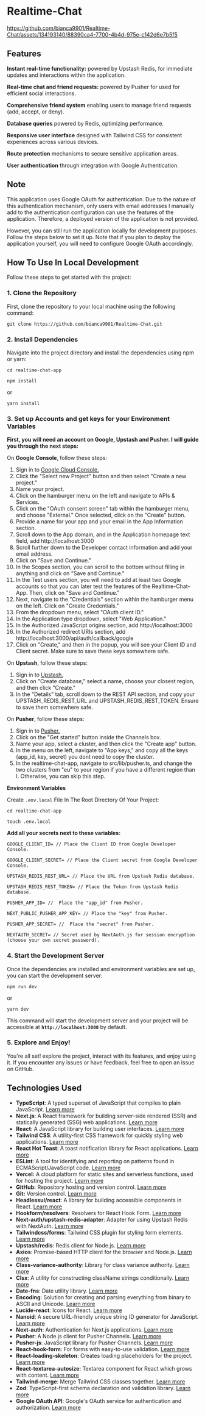 # Realtime-Chat


https://github.com/bianca9901/Realtime-Chat/assets/134193140/88390ca4-7700-4b4d-975e-c142d6e7b5f5



## Features

**Instant real-time functionality:** powered by Upstash Redis, for immediate updates and interactions within the application.

**Real-time chat and friend requests:** powered by Pusher for used for efficient social interactions.

**Comprehensive friend system** enabling users to manage friend requests (add, accept, or deny).

**Database queries** powered by Redis, optimizing performance.

**Responsive user interface** designed with Tailwind CSS for consistent experiences across various devices.

**Route protection** mechanisms to secure sensitive application areas.

**User authentication** through integration with Google Authentication.

## Note

This application uses Google OAuth for authentication. Due to the nature of this authentication mechanism, only users with email addresses I manually add to the authentication configuration can use the features of the application. Therefore, a deployed version of the application is not provided.

However, you can still run the application locally for development purposes. Follow the steps below to set it up. Note that if you plan to deploy the application yourself, you will need to configure Google OAuth accordingly.

## How To Use In Local Development

Follow these steps to get started with the project:

### **1. Clone the Repository**

First, clone the repository to your local machine using the following command:

```
git clone https://github.com/bianca9901/Realtime-Chat.git

```

### **2. Install Dependencies**

Navigate into the project directory and install the dependencies using npm or yarn:

```
cd realtime-chat-app

```

```
npm install

```

or

```
yarn install
```

### **3. Set up Accounts and get keys for your Environment Variables**

**First, you will need an account on Google, Upstash and Pusher. I will guide you through the next steps:**


On **Google Console**, follow these steps:

1. Sign in to [Google Cloud Console.](https://console.cloud.google.com/)
2. Click the "Select new Project" button and then select "Create a new project."
3. Name your project.
4. Click on the hamburger menu on the left and navigate to APIs & Services.
5. Click on the "OAuth consent screen" tab within the hamburger menu, and choose "External." Once selected, click on the "Create" button.
6. Provide a name for your app and your email in the App Information section.
7. Scroll down to the App domain, and in the Application homepage text field, add http://localhost:3000
8. Scroll further down to the Developer contact information and add your email address.
9. Click on "Save and Continue."
10. In the Scopes section, you can scroll to the bottom without filling in anything and click on "Save and Continue."
11. In the Test users section, you will need to add at least two Google accounts so that you can later test the features of the Realtime-Chat-App. Then, click on "Save and Continue."
12. Next, navigate to the "Credentials" section within the hamburger menu on the left. Click on "Create Credentials."
13. From the dropdown menu, select "OAuth client ID."
14. In the Application type dropdown, select "Web Application."
15. In the Authorized JavaScript origins section, add http://localhost:3000
16. In the Authorized redirect URIs section, add http://localhost:3000/api/auth/callback/google
17. Click on "Create," and then in the popup, you will see your Client ID and Client secret. Make sure to save these keys somewhere safe.


On **Upstash**, follow these steps:

1. Sign in to [Upstash.](https://upstash.com/)
2. Click on "Create database," select a name, choose your closest region, and then click "Create."
3. In the "Details" tab, scroll down to the REST API section, and copy your UPSTASH_REDIS_REST_URL and UPSTASH_REDIS_REST_TOKEN. Ensure to save them somewhere safe.


On **Pusher**, follow these steps:

1. Sign in to [Pusher.](https://pusher.com/)
2. Click on the "Get started" button inside the Channels box.
3. Name your app, select a cluster, and then click the "Create app" button.
4. In the menu on the left, navigate to "App keys," and copy all the keys (app_id, key, secret) you dont need to copy the cluster.
5. In the realtime-chat-app, navigate to src/lib/pusher.ts, and change the two clusters from "eu" to your region if you have a different region than I. Otherwise, you can skip this step.


**Environment Variables**

Create `.env.local` File In The Root Directory Of Your Project:

```
cd realtime-chat-app
```

```
touch .env.local
```

**Add all your secrets next to these variables:**

```
GOOGLE_CLIENT_ID= // Place the Client ID from Google Developer Console.

GOOGLE_CLIENT_SECRET= // Place the Client secret from Google Developer Console.

UPSTASH_REDIS_REST_URL= // Place the URL from Upstash Redis database.

UPSTASH_REDIS_REST_TOKEN= // Place the Token from Upstash Redis database.

PUSHER_APP_ID= //  Place the "app_id" from Pusher.

NEXT_PUBLIC_PUSHER_APP_KEY= // Place the "key" from Pusher.

PUSHER_APP_SECRET= //  Place the "secret" from Pusher.

NEXTAUTH_SECRET= // Secret used by NextAuth.js for session encryption (choose your own secret password).
```

### **4. Start the Development Server**

Once the dependencies are installed and environment variables are set up, you can start the development server:

```
npm run dev

```

or

```
yarn dev

```

This command will start the development server and your project will be accessible at **`http://localhost:3000`** by default.

### **5. Explore and Enjoy!**

You're all set! explore the project, interact with its features, and enjoy using it. If you encounter any issues or have feedback, feel free to open an issue on GitHub.

## Technologies Used

- **TypeScript**: A typed superset of JavaScript that compiles to plain JavaScript. [Learn more](https://www.typescriptlang.org/)
- **Next.js**: A React framework for building server-side rendered (SSR) and statically generated (SSG) web applications. [Learn more](https://nextjs.org/)
- **React**: A JavaScript library for building user interfaces. [Learn more](https://reactjs.org/)
- **Tailwind CSS**: A utility-first CSS framework for quickly styling web applications. [Learn more](https://tailwindcss.com/)
- **React Hot Toast**: A toast notification library for React applications. [Learn more](https://react-hot-toast.com/)
- **ESLint**: A tool for identifying and reporting on patterns found in ECMAScript/JavaScript code. [Learn more](https://eslint.org/)
- **Vercel:** A cloud platform for static sites and serverless functions, used for hosting the project. [Learn more](https://vercel.com/)
- **GitHub:** Repository hosting and version control. [Learn more](https://github.com/)
- **Git:** Version control. [Learn more](https://git-scm.com/)
- **Headlessui/react**: A library for building accessible components in React. [Learn more](https://headlessui.dev/)
- **Hookform/resolvers**: Resolvers for React Hook Form. [Learn more](https://www.npmjs.com/package/@hookform/resolvers)
- **Next-auth/upstash-redis-adapter**: Adapter for using Upstash Redis with NextAuth. [Learn more](https://authjs.dev/reference/adapter/upstash-redis)
- **Tailwindcss/forms**: Tailwind CSS plugin for styling form elements. [Learn more](https://tailwindcss.com/docs/plugins#forms)
- **Upstash/redis**: Redis client for Node.js. [Learn more](https://www.npmjs.com/package/@upstash/redis)
- **Axios**: Promise-based HTTP client for the browser and Node.js. [Learn more](https://axios-http.com/)
- **Class-variance-authority**: Library for class variance authority. [Learn more](https://www.npmjs.com/package/class-variance-authority)
- **Clsx**: A utility for constructing className strings conditionally. [Learn more](https://www.npmjs.com/package/clsx)
- **Date-fns**: Date utility library. [Learn more](https://date-fns.org/)
- **Encoding**: Solution for creating and parsing everything from binary to ASCII and Unicode. [Learn more](https://www.npmjs.com/package/encoding)
- **Lucide-react**: Icons for React. [Learn more](https://lucide.dev/)
- **Nanoid**: A secure URL-friendly unique string ID generator for JavaScript. [Learn more](https://www.npmjs.com/package/nanoid)
- **Next-auth**: Authentication for Next.js applications. [Learn more](https://next-auth.js.org/)
- **Pusher**: A Node.js client for Pusher Channels. [Learn more](https://pusher.com/)
- **Pusher-js**: JavaScript library for Pusher Channels. [Learn more](https://github.com/pusher/pusher-js)
- **React-hook-form**: For forms with easy-to-use validation. [Learn more](https://react-hook-form.com/)
- **React-loading-skeleton**: Creates loading placeholders for the project. [Learn more](https://www.npmjs.com/package/react-loading-skeleton)
- **React-textarea-autosize**: Textarea component for React which grows with content. [Learn more](https://www.npmjs.com/package/react-textarea-autosize)
- **Tailwind-merge**: Merge Tailwind CSS classes together. [Learn more](https://www.npmjs.com/package/tailwind-merge)
- **Zod**: TypeScript-first schema declaration and validation library. [Learn more](https://github.com/colinhacks/zod)
- **Google OAuth API**: Google's OAuth service for authentication and authorization. [Learn more](https://developers.google.com/identity/protocols/oauth2)
